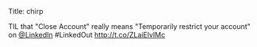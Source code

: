 Title: chirp

TIL that "Close Account" really means "Temporarily restrict your account" on <a href="http://twitter.com/LinkedIn">@LinkedIn</a> #LinkedOut <a href="http://t.co/ZLaiElvIMc">http://t.co/ZLaiElvIMc</a>
